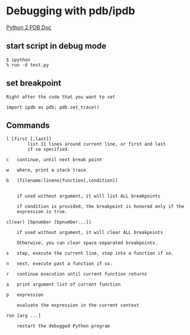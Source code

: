 # Debugging with pdb/ipdb


[Python 2 PDB Doc](http://docs.python.org/2/library/pdb.html)

## start script in debug mode

    $ ipython
    % run -d test.py

## set breakpoint

    Right after the code that you want to set 

    import ipdb as pdb; pdb.set_trace()

## Commands

    l [first [,last]]   
            list 11 lines around current line, or first and last
            if so specified.

    c   continue, until next break point

    w   where, print a stack trace

    b   [filename:lineno|function[,condition]]
        

        if used without argument, it will list ALL breakpoints

        if condition is provided, the breakpoint is honored only if the
        expression is true.

    cl(ear) [bpnumber [bpnumber...]]

        if used without argument, it will clear ALL breakpoints

        Otherwise, you can clear space-separated breakpoints.

    s   step, execute the current line, step into a function if so.

    n   next, execute past a function if so.

    r   continue execution until current function returns

    a   print argument list of current function

    p   expression

        evaluate the expression in the current context

    run [arg ...]

        restart the debugged Python program

